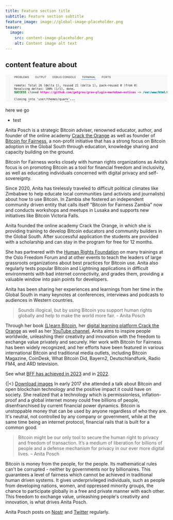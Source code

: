 ```yaml
---
title: Feature section title
subtitle: Feature section subtitle
feature_image: image://global-image-placeholder.png
teaser:
  image:
    src: content-image-placeholder.png
    alt: Content image alt text
---
```


## content feature about
![alt text](image.png)

here we go
- test

Anita Posch is a strategic Bitcoin adviser, renowned educator, author, and founder of the online academy [Crack the Orange](https://cracktheorange.com) as well as founder of [Bitcoin for Fairness](https://bffbtc.org), a non-profit initiative that has a strong focus on Bitcoin adoption in the Global South through education, knowledge sharing and capacity building on the ground. 

Bitcoin for Fairness works closely with human rights organizations as Anita’s focus is on promoting Bitcoin as a tool for financial freedom and inclusivity, as well as educating individuals concerned with digital privacy and self-sovereignty.

Since 2020, Anita has tirelessly traveled to difficult political climates like Zimbabwe to help educate local communities (and activists and journalists) about how to use Bitcoin. In Zambia she fostered an independent community driven entity that calls itself "Bitcoin for Fairness Zambia" now and conducts workshops and meetups in Lusaka and supports new initiatives like Bitcoin Victoria Falls.

Anita founded the online academy Crack the Orange, in which she is providing training to develop Bitcoin educators and community builders in the Global South. After successful application the students are provided with a scholarship and can stay in the program for free for 12 months.

She has partnered with the [Human Rights Foundation](https://hrf.org) on many trainings at the Oslo Freedom Forum and at other events to teach the leaders of large grassroots organizations about best practices for Bitcoin use. Anita also regularly tests popular Bitcoin and Lightning applications in difficult environments with bad internet connectivity, and grades them, providing a valuable window into pain points for developers.

Anita has been sharing her experiences and learnings from her time in the Global South in many keynotes at conferences, interviews and podcasts to audiences in Western countries.

>Sounds illogical, but by using Bitcoin you support human rights globally and help to make the world more fair. - Anita Posch

Through her book [(L)earn Bitcoin](https://learnbitcoin.link), her [digital learning platform Crack the Orange](https://cracktheorange.com) as well as her [YouTube channel](https://www.youtube.com/anitaposch), Anita aims to inspire people worldwide, unleashing their creativity and innovation with the freedom to exchange value privately and securely. Her work with Bitcoin for Fairness has been widely recognized, and her efforts have been featured in various international Bitcoin and traditional media outlets, including Bitcoin Magazine, CoinDesk, What Bitcoin Did, Bayern2, Deutschlandfunk, Radio FM4, and ARD television. 

See what [BFF has achieved in 2023](https://anitaposch.com/podcast-bitcoin-review-2023-173) and in [2022](https://anitaposch.com/bitcoin-africa-review-2022).

{|<} [Download images](/download)
In early 2017 she attended a talk about Bitcoin and open blockchain technology and the positive impact it could have on society. She realized that a technology which is permissionless, inflation-proof and a global internet money could free billions of people, disenfranchised by current financial power dynamics. Bitcoin is unstoppable money that can be used by anyone regardless of who they are. It's neutral, not controlled by any company or government, while at the same time being an internet protocol, financial rails that is built for a common good.

>Bitcoin might be our only tool to secure the human right to privacy and freedom of transaction. It’s a medium of liberation for billions of people and a defense mechanism for privacy in our ever more digital lives. – Anita Posch

Bitcoin is money from the people, for the people. Its mathematical rules can't be corrupted - neither by governments nor by billionaires. This guarantees a level of fairness which cannot be achieved in traditional human driven systems. It gives underprivileged individuals, such as people from developing nations, women, and oppressed minority groups, the chance to participate globally in a free and private manner with each other. This freedom to exchange value, unleashing people's creativity and innovation, is what drives Anita Posch. 

Anita Posch posts on [Nostr](https://iris.to/npub1tjkc9jycaenqzdc3j3wkslmaj4ylv3dqzxzx0khz7h38f3vc6mls4ys9w3) and [Twitter](https://twitter.com/anitaposch) regularly. 